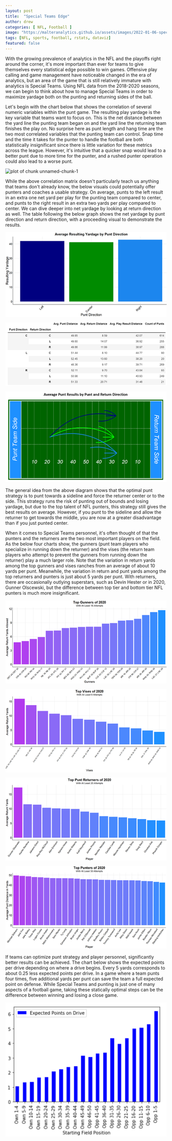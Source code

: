 ```yaml
---
layout: post
title:  "Special Teams Edge"
author: drew
categories: [ NFL, Football ]
image: "https://malteranalytics.github.io/assets/images/2022-01-06-special-teams/image10.PNG"
tags: [NFL, sports, football, rstats, dataviz]
featured: false
---
```





With the growing prevalence of analytics in the NFL and the playoffs right around the corner, it's more important than ever for teams to give themselves every statistical edge possible to win games.  Offensive play calling and game management have noticeable changed in the era of analytics, but an area of the game that is still relatively immature with analytics is Special Teams.  Using NFL data from the 2018-2020 seasons, we can begin to think about how to manage Special Teams in order to maximize yardage both on the punting and returning sides of the ball.


Let's begin with the chart below that shows the correlation of several numeric variables within the punt game.  The resulting play yardage is the key variable that teams want to focus on.  This is the net distance between the yard line the punting team began on and the yard line the returning team finishes the play on.  No surprise here as punt length and hang time are the two most correlated variables that the punting team can control.  Snap time and the time it takes for the punter to handle the football are both statistically insignificant since there is little variation for these metrics across the league.  However, it's intuitive that a quicker snap would lead to a better punt due to more time for the punter, and a rushed punter operation could also lead to a worse punt.   




  

![plot of chunk unnamed-chunk-1](/assets/images/2022-01-05-special-teams/image1.PNG) 




While the above correlation matrix doesn't particularly teach us anything that teams don't already know, the below visuals could potentially offer punters and coaches a usable strategy.  On average, punts to the left result in an extra one net yard per play for the punting team compared to center, and punts to the right result in an extra two yards per play compared to center.  We can dive deeper into net yardage by looking at return direction as well.  The table following the below graph shows the net yardage by punt direction and return direction, with a proceeding visual to demonstrate the results.  



![plot of chunk unnamed-chunk-2](/assets/images/2022-01-06-special-teams/image2.PNG) 


![plot of chunk unnamed-chunk-3](/assets/images/2022-01-06-special-teams/image3.PNG) 


![plot of chunk unnamed-chunk-4](/assets/images/2022-01-06-special-teams/image4.png) 





The general idea from the above diagram shows that the optimal punt strategy is to punt towards a sideline and force the returner center or to the side.  This strategy runs the risk of punting out of bounds and losing yardage, but due to the top talent of NFL punters, this strategy still gives the best results on average. However, if you punt to the sideline and allow the returner to get towards the middle, you are now at a greater disadvantage than if you just punted center.  

When it comes to Special Teams personnel, it's often thought of that the punters and the returners are the two most important players on the field.  As the below four charts show, the gunners (punt team players who specialize in running down the returner) and the vises (the return team players who attempt to prevent the gunners from running down the returner) play a much larger role.  Note that the variation in return yards among the top gunners and vises ranches from an average of about 10 yards per punt.  Meanwhile, the variation in return and punt yards among the top returners and punters is just about 5 yards per punt.   With returners, there are occasionally outlying superstars, such as Devin Hester or in 2020, Gunner Olscewski, but the difference between top tier and bottom tier NFL punters is much more insignificant. 


![plot of chunk unnamed-chunk-4](/assets/images/2022-01-06-special-teams/image5.PNG) 

![plot of chunk unnamed-chunk-6](/assets/images/2022-01-06-special-teams/image6.PNG) 


![plot of chunk unnamed-chunk-7](/assets/images/2022-01-06-special-teams/image7.PNG) 


![plot of chunk unnamed-chunk-8](/assets/images/2022-01-06-special-teams/image8.PNG) 





If teams can optimize punt strategy and player personnel, significantly better results can be achieved.  The chart below shows the expected points per drive depending on where a drive begins.  Every 5 yards corresponds to about 0.25 less expected points per drive.  In a game where a team punts four times, five additional yards per punt can save the team a full expected point on defense.  While Special Teams and punting is just one of many aspects of a football game, taking these statically optimal steps can be the difference between winning and losing a close game.


![plot of chunk unnamed-chunk-9](/assets/images/2022-01-06-special-teams/image9.PNG) 